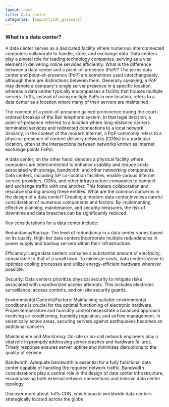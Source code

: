```yaml
---
layout: post
title: Data center
categories: [Support,Cdn_glossary]
---
```

### What is a data center?
A data center serves as a dedicated facility where numerous interconnected computers collaborate to handle, store, and exchange data. Data centers play a pivotal role for leading technology companies, serving as a vital element in delivering online services efficiently.
What is the difference between a data center and a point-of-presence (PoP)?
The terms data center and point-of-presence (PoP) are sometimes used interchangeably, although there are distinctions between them. Generally speaking, a PoP may denote a company's single server presence in a specific location, whereas a data center typically encompasses a facility that houses multiple servers. Toffs, instead of using multiple PoPs in one location, refers to a data center as a location where many of their servers are maintained.



The concept of a point-of-presence gained prominence during the court-ordered breakup of the Bell telephone system. In that legal decision, a point-of-presence referred to a location where long-distance carriers terminated services and redirected connections to a local network. Similarly, in the context of the modern Internet, a PoP commonly refers to a physical presence of content delivery networks (CDNs) in a particular location, often at the intersections between networks known as Internet exchange points (IxPs).

A data center, on the other hand, denotes a physical facility where computers are interconnected to enhance usability and reduce costs associated with storage, bandwidth, and other networking components. Data centers, including IxP co-location facilities, enable various Internet service providers, CDNs, and other infrastructure companies to connect and exchange traffic with one another. This fosters collaboration and resource sharing among these entities.
What are the common concerns in the design of a data center?
Creating a modern data center involves careful consideration of numerous components and factors. By implementing effective planning, maintenance, and security measures, the risk of downtime and data breaches can be significantly reduced.

Key considerations for a data center include:

Redundancy/Backup: The level of redundancy in a data center varies based on its quality. High-tier data centers incorporate multiple redundancies in power supply and backup servers within their infrastructure.

Efficiency: Large data centers consume a substantial amount of electricity, comparable to that of a small town. To minimize costs, data centers strive to optimize cooling processes and utilize energy-efficient hardware wherever possible.

Security: Data centers prioritize physical security to mitigate risks associated with unauthorized access attempts. This includes electronic surveillance, access controls, and on-site security guards.

Environmental Controls/Factors: Maintaining suitable environmental conditions is crucial for the optimal functioning of electronic hardware. Proper temperature and humidity control necessitate a balanced approach involving air conditioning, humidity regulation, and airflow management. In seismically active areas, securing servers against earthquakes becomes an additional concern.

Maintenance and Monitoring: On-site or on-call network engineers play a vital role in promptly addressing server crashes and hardware failures. Timely response ensures server uptime and minimizes disruptions to the quality of service.

Bandwidth: Adequate bandwidth is essential for a fully functional data center capable of handling the required network traffic. Bandwidth considerations play a central role in the design of data center infrastructure, encompassing both external network connections and internal data center topology.

Discover more about Toffs CDN, which boasts worldwide data centers strategically located across the globe.